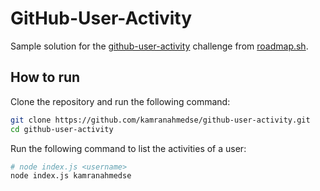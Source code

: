 ﻿# GitHub-User-Activity
 
Sample solution for the [github-user-activity](https://roadmap.sh/projects/github-user-activity) challenge from [roadmap.sh](https://roadmap.sh/).

## How to run

Clone the repository and run the following command:

```bash
git clone https://github.com/kamranahmedse/github-user-activity.git
cd github-user-activity
```

Run the following command to list the activities of a user:

```bash
# node index.js <username>
node index.js kamranahmedse
```
